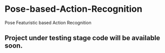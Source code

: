 # Pose-based-Action-Recognition
Pose Featuristic  based Action Recognition


## Project under testing stage code will be available soon. 
